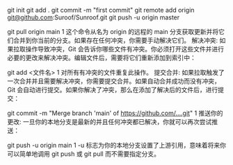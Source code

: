 git init
git add . 
git commit -m "first commit"
git remote add origin git@github.com:Suroof/Sunroof.git
git push -u origin master


git pull origin main
1
这个命令从名为 origin 的远程的 main 分支获取更新并将它们合并到你当前的分支。如果存在任何冲突，你需要手动解决它们。
解决冲突:
如果拉取操作导致冲突，Git 会告诉你哪些文件有冲突。你必须打开这些文件并进行必要的更改来解决冲突。编辑文件后，需要将它们重新添加到索引中：

git add <文件名>
1
对所有有冲突的文件重复此操作。
提交合并:
如果拉取触发了一次合并并且需要解决冲突，你需要提交合并。如果自动合并成功而没有冲突，Git 会自动进行提交。如果你解决了冲突，那么在添加了解决后的文件后，进行提交：

git commit -m "Merge branch 'main' of https://github.com/....git"
1
推送你的更改:
一旦你的本地分支是最新的并且任何冲突都已解决，你就可以再次尝试推送：

git push -u origin main
1
-u 标志为你的本地分支设置了上游引用，意味着将来你可以简单地调用 git push 或 git pull 而不需要指定分支。
